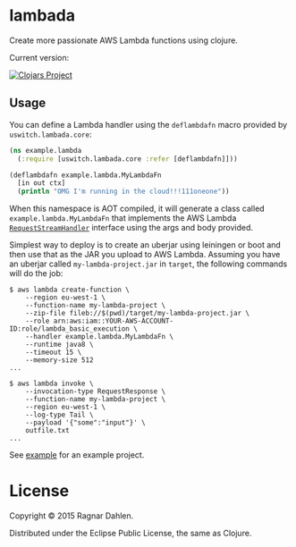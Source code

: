 # lambada

Create more passionate AWS Lambda functions using clojure.

Current version:

[![Clojars Project](http://clojars.org/uswitch/lambada/latest-version.svg)](http://clojars.org/uswitch/lambada)

## Usage

You can define a Lambda handler using the `deflambdafn` macro provided
by `uswitch.lambada.core`:

```clojure
(ns example.lambda
  (:require [uswitch.lambada.core :refer [deflambdafn]]))

(deflambdafn example.lambda.MyLambdaFn
  [in out ctx]
  (println "OMG I'm running in the cloud!!!111oneone"))
```

When this namespace is AOT compiled, it will generate a class called
`example.lambda.MyLambdaFn` that implements the AWS Lambda
[`RequestStreamHandler`](http://docs.aws.amazon.com/lambda/latest/dg/java-handler-using-predefined-interfaces.html)
interface using the args and body provided.

Simplest way to deploy is to create an uberjar using leiningen or boot
and then use that as the JAR you upload to AWS Lambda. Assuming you
have an uberjar called `my-lambda-project.jar` in `target`, the
following commands will do the job:

```
$ aws lambda create-function \
    --region eu-west-1 \
    --function-name my-lambda-project \
    --zip-file fileb://$(pwd)/target/my-lambda-project.jar \
    --role arn:aws:iam::YOUR-AWS-ACCOUNT-ID:role/lambda_basic_execution \
    --handler example.lambda.MyLambdaFn \
    --runtime java8 \
    --timeout 15 \
    --memory-size 512
...

$ aws lambda invoke \
    --invocation-type RequestResponse \
    --function-name my-lambda-project \
    --region eu-west-1 \
    --log-type Tail \
    --payload '{"some":"input"}' \
    outfile.txt
...

```

See [example](https://github.com/uswitch/lambada/tree/master/example) for an example project.

# License

Copyright © 2015 Ragnar Dahlen.

Distributed under the Eclipse Public License, the same as Clojure.
